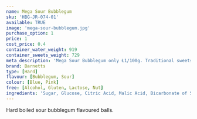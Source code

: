 ```yaml
---
name: Mega Sour Bubblegum
sku: 'HBG-JR-074-01'
available: TRUE
image: 'mega-sour-bubblegum.jpg'
purchase_option: 1
price: 1
cost_price: 0.4
container_water_weight: 919
container_sweets_weight: 729
meta_description: 'Mega Sour Bubblegum only Ł1/100g. Traditional sweets and more at Humbugs Confectionery Store. Specialists in satisfying your sweet tooth!'
brand: Barnetts
type: [Hard]
flavour: [Bubblegum, Sour]
colour: [Blue, Pink]
free: [Alcohol, Gluten, Lactose, Nut]
ingredients: 'Sugar, Glucose, Citric Acid, Malic Acid, Bicarbonate of Soda, Flavouring, Colours: E129, E133.'
---
```

Hard boiled sour bubblegum flavoured balls.